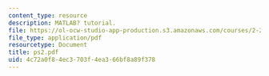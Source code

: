 ```yaml
---
content_type: resource
description: MATLAB? tutorial.
file: https://ol-ocw-studio-app-production.s3.amazonaws.com/courses/2-29-numerical-marine-hydrodynamics-13-024-spring-2003/4c72a0f84ec3703f4ea366bf8a89f378_ps2.pdf
file_type: application/pdf
resourcetype: Document
title: ps2.pdf
uid: 4c72a0f8-4ec3-703f-4ea3-66bf8a89f378
---
```

